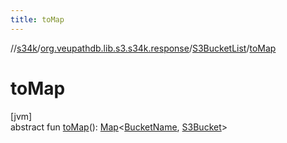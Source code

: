 ```yaml
---
title: toMap
---
```

//[s34k](../../../index.html)/[org.veupathdb.lib.s3.s34k.response](../index.html)/[S3BucketList](index.html)/[toMap](to-map.html)



# toMap



[jvm]\
abstract fun [toMap](to-map.html)(): [Map](https://kotlinlang.org/api/latest/jvm/stdlib/kotlin.collections/-map/index.html)&lt;[BucketName](../../org.veupathdb.lib.s3.s34k.fields/-bucket-name/index.html), [S3Bucket](../../org.veupathdb.lib.s3.s34k.response.bucket/-s3-bucket/index.html)&gt;




